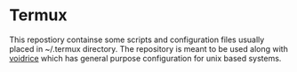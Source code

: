 # Termux
This repostiory containse some scripts and configuration files usually placed in ~/.termux directory.
The repository is meant to be used along with [voidrice](https://git.vikas.rocks/voidrice) which has general purpose configuration for unix based systems.
